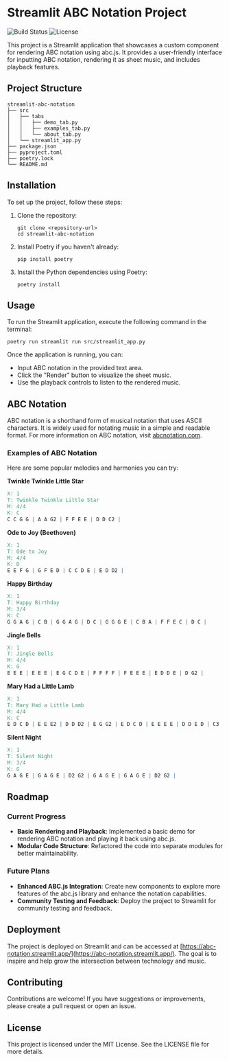 # Streamlit ABC Notation Project

![Build Status](https://github.com/gsejas/mailsac-pyclient/actions/workflows/deploy.yml/badge.svg)
![License](https://img.shields.io/github/license/Gsejas/streamlit-abc-notation)

This project is a Streamlit application that showcases a custom component for rendering ABC notation using abc.js. It provides a user-friendly interface for inputting ABC notation, rendering it as sheet music, and includes playback features.

## Project Structure

```
streamlit-abc-notation
├── src
│   ├── tabs
│   │   ├── demo_tab.py
│   │   ├── examples_tab.py
│   │   └── about_tab.py
│   └── streamlit_app.py
├── package.json
├── pyproject.toml
├── poetry.lock
└── README.md
```

## Installation

To set up the project, follow these steps:

1. Clone the repository:
   ```
   git clone <repository-url>
   cd streamlit-abc-notation
   ```

2. Install Poetry if you haven't already:
   ```
   pip install poetry
   ```

3. Install the Python dependencies using Poetry:
   ```
   poetry install
   ```

## Usage

To run the Streamlit application, execute the following command in the terminal:

```
poetry run streamlit run src/streamlit_app.py
```

Once the application is running, you can:

- Input ABC notation in the provided text area.
- Click the "Render" button to visualize the sheet music.
- Use the playback controls to listen to the rendered music.

## ABC Notation

ABC notation is a shorthand form of musical notation that uses ASCII characters. It is widely used for notating music in a simple and readable format. For more information on ABC notation, visit [abcnotation.com](http://abcnotation.com).

### Examples of ABC Notation

Here are some popular melodies and harmonies you can try:

**Twinkle Twinkle Little Star**
```abc
X: 1
T: Twinkle Twinkle Little Star
M: 4/4
K: C
C C G G | A A G2 | F F E E | D D C2 |
```

**Ode to Joy (Beethoven)**
```abc
X: 1
T: Ode to Joy
M: 4/4
K: D
E E F G | G F E D | C C D E | E D D2 |
```

**Happy Birthday**
```abc
X: 1
T: Happy Birthday
M: 3/4
K: C
G G A G | C B | G G A G | D C | G G G E | C B A | F F E C | D C |
```

**Jingle Bells**
```abc
X: 1
T: Jingle Bells
M: 4/4
K: G
E E E | E E E | E G C D E | F F F F | F E E E | E D D E | D G2 |
```

**Mary Had a Little Lamb**
```abc
X: 1
T: Mary Had a Little Lamb
M: 4/4
K: C
E D C D | E E E2 | D D D2 | E G G2 | E D C D | E E E E | D D E D | C3 |
```

**Silent Night**
```abc
X: 1
T: Silent Night
M: 3/4
K: G
G A G E | G A G E | D2 G2 | G A G E | G A G E | D2 G2 |
```

## Roadmap

### Current Progress

- **Basic Rendering and Playback**: Implemented a basic demo for rendering ABC notation and playing it back using abc.js.
- **Modular Code Structure**: Refactored the code into separate modules for better maintainability.

### Future Plans

- **Enhanced ABC.js Integration**: Create new components to explore more features of the abc.js library and enhance the notation capabilities.
- **Community Testing and Feedback**: Deploy the project to Streamlit for community testing and feedback.

## Deployment

The project is deployed on Streamlit and can be accessed at [https://abc-notation.streamlit.app/](https://abc-notation.streamlit.app/). The goal is to inspire and help grow the intersection between technology and music.

## Contributing

Contributions are welcome! If you have suggestions or improvements, please create a pull request or open an issue.

## License

This project is licensed under the MIT License. See the LICENSE file for more details.
